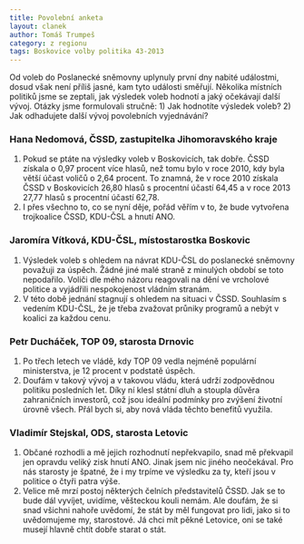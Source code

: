 ```yaml
---
title: Povolební anketa
layout: clanek
author: Tomáš Trumpeš
category: z regionu
tags: Boskovice volby politika 43-2013
---
```


Od voleb do Poslanecké sněmovny uplynuly první dny nabité událostmi, dosud však není příliš jasné, kam tyto události směřují. Několika místních politiků jsme se zeptali, jak výsledek voleb hodnotí a jaký očekávají další vývoj. Otázky jsme formulovali stručně: 1) Jak hodnotíte výsledek voleb? 2) Jak odhadujete další vývoj povolebních vyjednávání?

### Hana Nedomová, ČSSD, zastupitelka Jihomoravského kraje 

1. Pokud se ptáte na výsledky voleb v Boskovicích, tak dobře. ČSSD získala o 0,97 procent více hlasů, než tomu bylo v roce 2010, kdy byla větší účast voličů o 2,64 procent. To znamná, že v roce 2010 získala ČSSD v Boskovicích 26,80 hlasů s procentní účastí 64,45 a v roce 2013 27,77 hlasů s procentní účastí 62,78.
2. I přes všechno to, co se nyní děje, pořád věřím v to, že bude vytvořena trojkoalice ČSSD, KDU-ČSL a hnutí ANO.

### Jaromíra Vítková, KDU-ČSL, místostarostka Boskovic 

1. Výsledek voleb s ohledem na návrat KDU-ČSL do poslanecké sněmovny považuji za úspěch. Žádné jiné malé straně z minulých období se toto nepodařilo. Voliči dle mého názoru reagovali na dění ve vrcholové politice a vyjádřili nespokojenost vládním stranám.
2. V této době jednání stagnují s ohledem na situaci v ČSSD. Souhlasím s vedením KDU-ČSL, že je třeba zvažovat průniky programů a nebýt v koalici za každou cenu.

### Petr Ducháček, TOP 09, starosta Drnovic 

1. Po třech letech ve vládě, kdy TOP 09 vedla nejméně populární ministerstva, je 12 procent v podstatě úspěch. 
2. Doufám v takový vývoj a v takovou vládu, která udrží zodpovědnou politiku posledních let. Díky ní klesl státní dluh a stoupla důvěra zahraničních investorů, což jsou ideální podmínky pro zvýšení životní úrovně všech. Přál bych si, aby nová vláda těchto benefitů využila.

### Vladimír Stejskal, ODS, starosta Letovic 

1. Občané rozhodli a mě jejich rozhodnutí nepřekvapilo, snad mě překvapil jen opravdu veliký zisk hnutí ANO. Jinak jsem nic jiného neočekával. Pro nás starosty je špatné, že i my trpíme ve výsledku za ty, kteří jsou v politice o čtyři patra výše. 
2. Velice mě mrzí postoj některých čelních představitelů ČSSD. Jak se to bude dál vyvíjet, uvidíme, věšteckou kouli nemám. Ale doufám, že si snad všichni nahoře uvědomí, že stát by měl fungovat pro lidi, jako si to uvědomujeme my, starostové. Já chci mít pěkné Letovice, oni se také musejí hlavně chtít dobře starat o stát.